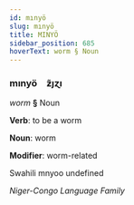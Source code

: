 ```yaml
---
id: mınyö
slug: mınyö
title: MINYÖ
sidebar_position: 685
hoverText: worm § Noun
---
```


### mınyö&emsp;<span kind="abugida">ƶ̃ȷɀı</span>

*worm* **§** Noun

**Verb**: to be a worm

**Noun**: worm

**Modifier**: worm-related

Swahili mnyoo undefined

*Niger-Congo Language Family*